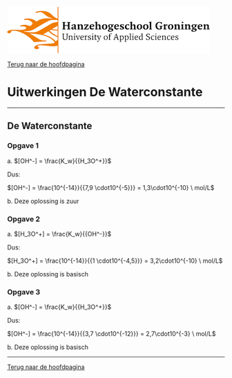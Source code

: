 ![Hanze](../hanze/hanze.png)

[Terug naar de hoofdpagina ](../index.md)

# Uitwerkingen De Waterconstante 

---

## De Waterconstante

### Opgave 1

a. $[OH^-] = \frac{K_w}{{H_3O^+}}$

Dus:

$[OH^-] = \frac{10^{-14}}{{7,9 \cdot10^{-5}}} = 1,3\cdot10^{-10} \ mol/L$

b. Deze oplossing is zuur

### Opgave 2

a. $[H_3O^+] = \frac{K_w}{{OH^-}}$

Dus:

$[H_3O^+] = \frac{10^{-14}}{{1 \cdot10^{-4,5}}} = 3,2\cdot10^{-10} \ mol/L$

b. Deze oplossing is basisch

### Opgave 3

a. $[OH^-] = \frac{K_w}{{H_3O^+}}$

Dus:

$[OH^-] = \frac{10^{-14}}{{3,7 \cdot10^{-12}}} = 2,7\cdot10^{-3} \ mol/L$

b. Deze oplossing is basisch


--- 

[Terug naar de hoofdpagina ](../index.md)

<script type="text/x-mathjax-config">
  MathJax.Hub.Config({
    tex2jax: {
      inlineMath: [ ['$','$'], ["\\(","\\)"] ],
      processEscapes: true
    }
  });
</script>
    
<script type="text/javascript"
        src="https://cdn.mathjax.org/mathjax/latest/MathJax.js?config=TeX-AMS-MML_HTMLorMML">
</script>